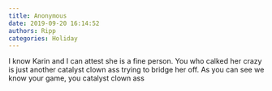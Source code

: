 ```yaml
---
title: Anonymous
date: 2019-09-20 16:14:52
authors: Ripp
categories: Holiday
---
```


 I know Karin and I can attest she is a fine person.  You who calked her crazy is just another catalyst clown ass trying to bridge her off.  As you can see we know your game, you catalyst clown ass